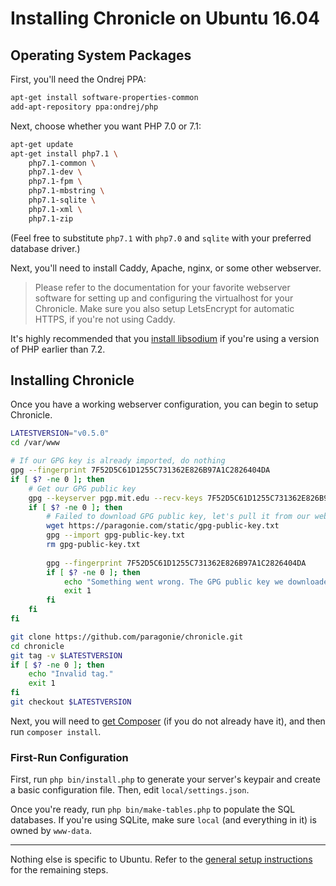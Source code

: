 # Installing Chronicle on Ubuntu 16.04

## Operating System Packages

First, you'll need the Ondrej PPA:

```bash
apt-get install software-properties-common
add-apt-repository ppa:ondrej/php
```

Next, choose whether you want PHP 7.0 or 7.1:

```bash
apt-get update
apt-get install php7.1 \
    php7.1-common \
    php7.1-dev \
    php7.1-fpm \
    php7.1-mbstring \
    php7.1-sqlite \
    php7.1-xml \
    php7.1-zip
```

(Feel free to substitute `php7.1` with `php7.0` and `sqlite` with your preferred database driver.)

Next, you'll need to install Caddy, Apache, nginx, or some other webserver.

> Please refer to the documentation for your favorite webserver software for
setting up and configuring the virtualhost for your Chronicle. Make sure you
also setup LetsEncrypt for automatic HTTPS, if you're not using Caddy.

It's highly recommended that you [install libsodium](https://paragonie.com/book/pecl-libsodium/read/00-intro.md#installing-libsodium)
if you're using a version of PHP earlier than 7.2.

## Installing Chronicle

Once you have a working webserver configuration, you can begin to setup Chronicle.

```bash
LATESTVERSION="v0.5.0"
cd /var/www

# If our GPG key is already imported, do nothing
gpg --fingerprint 7F52D5C61D1255C731362E826B97A1C2826404DA
if [ $? -ne 0 ]; then
    # Get our GPG public key
    gpg --keyserver pgp.mit.edu --recv-keys 7F52D5C61D1255C731362E826B97A1C2826404DA
    if [ $? -ne 0 ]; then
        # Failed to download GPG public key, let's pull it from our website.
        wget https://paragonie.com/static/gpg-public-key.txt
        gpg --import gpg-public-key.txt
        rm gpg-public-key.txt
        
        gpg --fingerprint 7F52D5C61D1255C731362E826B97A1C2826404DA
        if [ $? -ne 0 ]; then
            echo "Something went wrong. The GPG public key we downloaded was not Paragon's!"
            exit 1
        fi
    fi
fi

git clone https://github.com/paragonie/chronicle.git
cd chronicle
git tag -v $LATESTVERSION
if [ $? -ne 0 ]; then
    echo "Invalid tag."
    exit 1
fi
git checkout $LATESTVERSION
```

Next, you will need to [get Composer](https://getcomposer.org/download/)
(if you do not already have it), and then run `composer install`.

### First-Run Configuration

First, run `php bin/install.php` to generate your server's keypair and create
a basic configuration file. Then, edit `local/settings.json`.

Once you're ready, run `php bin/make-tables.php` to populate the SQL databases.
If you're using SQLite, make sure `local` (and everything in it) is owned by
`www-data`.

-----

Nothing else is specific to Ubuntu. Refer to the [general setup instructions](../01-setup.md)
for the remaining steps.
